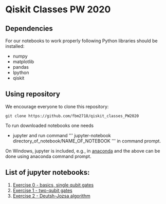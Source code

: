 # Qiskit Classes PW 2020


## Dependencies
For our notebooks to work properly following Python libraries should be installed:
* numpy
* matplotlib
* pandas
* Ipython
* qiskit

## Using repository
We encourage everyone to clone this repository:
```
git clone https://github.com/fbm2718/qiskit_classes_PW2020
```
To run downloaded notebooks one needs 
* jupyter
and run command 
'''
jupyter-notebook directory_of_notebook/NAME_OF_NOTEBOOK
'''
in command prompt. 

On Windows, jupyter is included, e.g., in [anaconda](https://www.anaconda.com/distribution/) and the above can be done using anaconda command prompt.

## List of jupyter notebooks:
1. [Exercise 0 - basics, single qubit gates](exercises/CW_0_0.ipynb)
2. [Exercise 1 - two-qubit gates](exercises/CW_0_1.ipynb)
3. [Exercise 2 - Deutsh-Jozsa algorithm](exercises/CW_0_2.ipynb)
